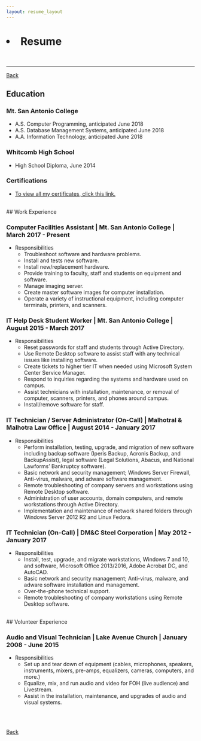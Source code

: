 ```yaml
---
layout: resume_layout
---
```


<!-- This keeps the title on the browser tab from changing. -->

<h1>
    <li class="align-left">Resume</li>
    <!-- <li class="align-right"><a href="/">Download Resume</a></li>  -->
    <!-- add file for download-->
</h1><br>

* * *

<!-- [Back](/about-me) -->
[Back](/)

## Education

### Mt. San Antonio College

* A.S. Computer Programming, anticipated June 2018
* A.S. Database Management Systems, anticipated June 2018
* A.A. Information Technology, anticipated June 2018

### Whitcomb High School

* High School Diploma, June 2014

### Certifications
* [To view all my certificates, click this link.](certifications)

<br>
## Work Experience

### **Computer Facilities Assistant** | Mt. San Antonio College | March 2017 - Present

* Responsibilities
    * Troubleshoot software and hardware problems.
    * Install and tests new software.
    * Install new/replacement hardware.
    * Provide training to faculty, staff and students on equipment and software.
    * Manage imaging server.
    * Create master software images for computer installation.
    * Operate a variety of instructional equipment, including computer terminals, printers, and scanners.

### **IT Help Desk Student Worker** | Mt. San Antonio College | August 2015 - March 2017

* Responsibilities
    * Reset passwords for staff and students through Active Directory.
    * Use Remote Desktop software to assist staff with any technical issues like installing software.
    * Create tickets to higher tier IT when needed using Microsoft System Center Service Manager.
    * Respond to inquiries regarding the systems and hardware used on campus.
    * Assist technicians with installation, maintenance, or removal of computer, scanners, printers, and phones around campus.
    * Install/remove software for staff.

### **IT Technician / Server Administrator (On-Call)** | Malhotral & Malhotra Law Office | August 2014 - January 2017

* Responsibilities
    * Perform installation, testing, upgrade, and migration of new software including backup software (Iperis Backup, Acronis Backup, and BackupAssist), legal software (Legal Solutions, Abacus, and National Lawforms’ Bankruptcy software). 
    * Basic network and security management; Windows Server Firewall, Anti-virus, malware, and adware software management.
    * Remote troubleshooting of company servers and workstations using Remote Desktop software.
    * Administration of user accounts, domain computers, and remote workstations through Active Directory.
    * Implementation and maintenance of network shared folders through Windows Server 2012 R2 and Linux Fedora.

### **IT Technician (On-Call)** | DM&C Steel Corporation | May 2012 - January 2017

* Responsibilities
    * Install, test, upgrade, and migrate workstations, Windows 7 and 10, and software, Microsoft Office 2013/2016, Adobe Acrobat DC, and AutoCAD.
    * Basic network and security management; Anti-virus, malware, and adware software installation and management.
    * Over-the-phone technical support.
    * Remote troubleshooting of company workstations using Remote Desktop software.

<br>
## Volunteer Experience

### **Audio and Visual Technician** | Lake Avenue Church | January 2008 - June 2015

* Responsibilities
    * Set up and tear down of equipment (cables, microphones, speakers, instruments, mixers, pre-amps, equalizers, cameras, computers, and more.)
    * Equalize, mix, and run audio and video for FOH (live audience) and Livestream. 
    * Assist in the installation, maintenance, and upgrades of audio and visual systems. 

<br><br>

<!-- [Back](about-me) -->
[Back](/)
